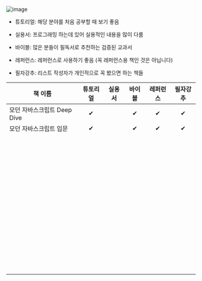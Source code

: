 ![image](https://www.sencha.com/wp-content/uploads/2016/10/ecmascript2015-senchacon-img2.png)

- 튜토리얼: 해당 분야를 처음 공부할 때 보기 좋음

- 실용서: 프로그래밍 하는데 있어 실용적인 내용을 많이 다룸

- 바이블: 많은 분들이 필독서로 추천하는 검증된 교과서

- 레퍼런스: 레퍼런스로 사용하기 좋음 (꼭 레퍼런스용 책인 것은 아닙니다)

- 필자강추: 리스트 작성자가 개인적으로 꼭 봤으면 하는 책들


| 책 이름                     | 튜토리얼 | 실용서 | 바이블 | 레퍼런스 | 필자강추 |
| --------------------------- | :------: | :----: | :----: | :------: | :------: |
| 모던 자바스크립트 Deep Dive |    ✔     |        |   ✔    |    ✔     |    ✔     |
| 모던 자바스크립트 입문      |    ✔     |        |   ✔    |    ✔     |    ✔     |
|                             |          |        |        |          |          |
|                             |          |        |        |          |          |
|                             |          |        |        |          |          |
|                             |          |        |        |          |          |
|                             |          |        |        |          |          |
|                             |          |        |        |          |          |
|                             |          |        |        |          |          |
|                             |          |        |        |          |          |
|                             |          |        |        |          |          |
|                             |          |        |        |          |          |
|                             |          |        |        |          |          |
|                             |          |        |        |          |          |
|                             |          |        |        |          |          |
|                             |          |        |        |          |          |
|                             |          |        |        |          |          |
|                             |          |        |        |          |          |
|                             |          |        |        |          |          |
|                             |          |        |        |          |          |
|                             |          |        |        |          |          |
|                             |          |        |        |          |          |
|                             |          |        |        |          |          |
|                             |          |        |        |          |          |
|                             |          |        |        |          |          |
|                             |          |        |        |          |          |
|                             |          |        |        |          |          |
|                             |          |        |        |          |          |
|                             |          |        |        |          |          |
|                             |          |        |        |          |          |
|                             |          |        |        |          |          |
|                             |          |        |        |          |          |
|                             |          |        |        |          |          |
|                             |          |        |        |          |          |
|                             |          |        |        |          |          |
|                             |          |        |        |          |          |
|                             |          |        |        |          |          |
|                             |          |        |        |          |          |
|                             |          |        |        |          |          |
|                             |          |        |        |          |          |
|                             |          |        |        |          |          |
|                             |          |        |        |          |          |
|                             |          |        |        |          |          |
|                             |          |        |        |          |          |
|                             |          |        |        |          |          |
|                             |          |        |        |          |          |
|                             |          |        |        |          |          |
|                             |          |        |        |          |          |
|                             |          |        |        |          |          |
|                             |          |        |        |          |          |
|                             |          |        |        |          |          |
|                             |          |        |        |          |          |
|                             |          |        |        |          |          |
|                             |          |        |        |          |          |
|                             |          |        |        |          |          |
|                             |          |        |        |          |          |
|                             |          |        |        |          |          |
|                             |          |        |        |          |          |
|                             |          |        |        |          |          |
|                             |          |        |        |          |          |
|                             |          |        |        |          |          |
|                             |          |        |        |          |          |
|                             |          |        |        |          |          |
|                             |          |        |        |          |          |

